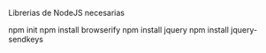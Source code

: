 Librerias de NodeJS necesarias

npm init
npm install browserify
npm install jquery
npm install jquery-sendkeys
